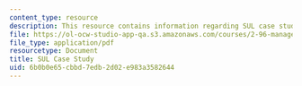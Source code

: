 ```yaml
---
content_type: resource
description: This resource contains information regarding SUL case study.
file: https://ol-ocw-studio-app-qa.s3.amazonaws.com/courses/2-96-management-in-engineering-fall-2012/6b0b0e65cbbd7edb2d02e983a3582644_MIT2_96F12_assn05.pdf
file_type: application/pdf
resourcetype: Document
title: SUL Case Study
uid: 6b0b0e65-cbbd-7edb-2d02-e983a3582644
---
```

